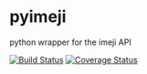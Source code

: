 pyimeji
=======

python wrapper for the imeji API

[![Build Status](https://travis-ci.org/imeji-community/pyimeji.png)](https://travis-ci.org/imeji-community/pyimeji)
[![Coverage Status](https://img.shields.io/coveralls/imeji-community/pyimeji.svg)](https://coveralls.io/r/imeji-community/pyimeji?branch=master)

